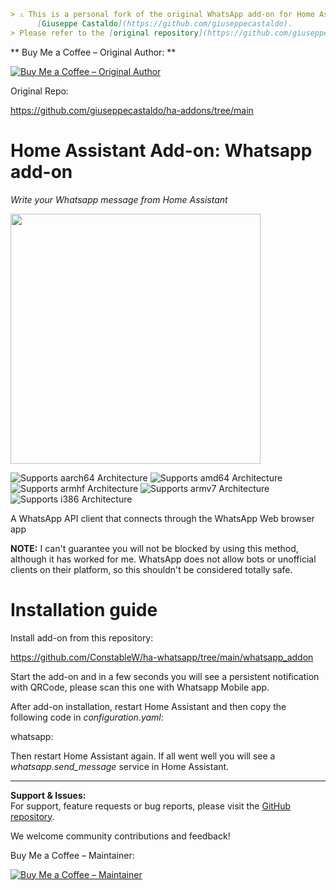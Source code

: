 ```markdown
> ⚠️ This is a personal fork of the original WhatsApp add-on for Home Assistant by 
      [Giuseppe Castaldo](https://github.com/giuseppecastaldo).  
> Please refer to the [original repository](https://github.com/giuseppecastaldo/ha-addons/tree/main) for upstream changes.
```

** Buy Me a Coffee – Original Author: **

[![Buy Me a Coffee – Original Author](https://www.buymeacoffee.com/assets/img/custom_images/orange_img.png)](https://www.buymeacoffee.com/zkfpkdwyhyq)


Original Repo:

https://github.com/giuseppecastaldo/ha-addons/tree/main

# Home Assistant Add-on: Whatsapp add-on

_Write your Whatsapp message from Home Assistant_

<img src="https://github.com/ConstableW/ha-whatsapp/blob/main/whatsapp_addon/logo.png?raw=true" width="400"/>

![Supports aarch64 Architecture][aarch64-shield]
![Supports amd64 Architecture][amd64-shield]
![Supports armhf Architecture][armhf-shield]
![Supports armv7 Architecture][armv7-shield]
![Supports i386 Architecture][i386-shield]

[aarch64-shield]: https://img.shields.io/badge/aarch64-yes-green.svg
[amd64-shield]: https://img.shields.io/badge/amd64-yes-green.svg
[armhf-shield]: https://img.shields.io/badge/armhf-yes-green.svg
[armv7-shield]: https://img.shields.io/badge/armv7-yes-green.svg
[i386-shield]: https://img.shields.io/badge/i386-yes-green.svg

A WhatsApp API client that connects through the WhatsApp Web browser app

**NOTE:** I can't guarantee you will not be blocked by using this method, although it has worked for me. WhatsApp does not allow bots or unofficial clients on their platform, so this shouldn't be considered totally safe.

# Installation guide

Install add-on from this repository:

https://github.com/ConstableW/ha-whatsapp/tree/main/whatsapp_addon


Start the add-on and in a few seconds you will see a persistent notification with QRCode, please scan this one with Whatsapp Mobile app.

After add-on installation, restart Home Assistant and then copy the following code in _configuration.yaml_:

whatsapp:


Then restart Home Assistant again. If all went well you will see a _whatsapp.send_message_ service in Home Assistant.

---
**Support & Issues:**  
For support, feature requests or bug reports, please visit the [GitHub repository](https://github.com/ConstableW/ha-whatsapp/tree/main/whatsapp_addon).

We welcome community contributions and feedback!

Buy Me a Coffee – Maintainer:

[![Buy Me a Coffee – Maintainer](https://www.buymeacoffee.com/assets/img/custom_images/orange_img.png)](https://www.buymeacoffee.com/constablew)

